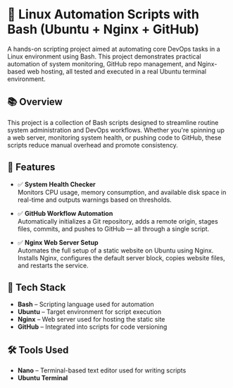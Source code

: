 # 🐧 Linux Automation Scripts with Bash (Ubuntu + Nginx + GitHub)

A hands-on scripting project aimed at automating core DevOps tasks in a Linux environment using Bash. This project demonstrates practical automation of system monitoring, GitHub repo management, and Nginx-based web hosting, all tested and executed in a real Ubuntu terminal environment.

## 📚 Overview

This project is a collection of Bash scripts designed to streamline routine system administration and DevOps workflows. Whether you're spinning up a web server, monitoring system health, or pushing code to GitHub, these scripts reduce manual overhead and promote consistency.

## 🚀 Features

- ✅ **System Health Checker**  
  Monitors CPU usage, memory consumption, and available disk space in real-time and outputs warnings based on thresholds.

- ✅ **GitHub Workflow Automation**  
  Automatically initializes a Git repository, adds a remote origin, stages files, commits, and pushes to GitHub — all through a single script.

- ✅ **Nginx Web Server Setup**  
  Automates the full setup of a static website on Ubuntu using Nginx. Installs Nginx, configures the default server block, copies website files, and restarts the service.

## 🧰 Tech Stack

- **Bash** – Scripting language used for automation  
- **Ubuntu** – Target environment for script execution  
- **Nginx** – Web server used for hosting the static site  
- **GitHub** – Integrated into scripts for code versioning  

## 🛠️ Tools Used

- **Nano** – Terminal-based text editor used for writing scripts  
- **Ubuntu Terminal**
